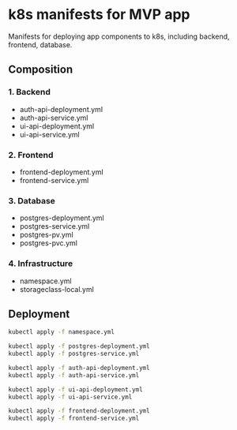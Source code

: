 # k8s manifests for MVP app

Manifests for deploying app components to k8s, including backend, frontend, database.

##  Composition

### 1. Backend
- auth-api-deployment.yml
- auth-api-service.yml
- ui-api-deployment.yml
- ui-api-service.yml

### 2. Frontend
- frontend-deployment.yml
- frontend-service.yml

### 3. Database
- postgres-deployment.yml
- postgres-service.yml
- postgres-pv.yml
- postgres-pvc.yml

### 4. Infrastructure
- namespace.yml
- storageclass-local.yml

## Deployment

```bash
kubectl apply -f namespace.yml

kubectl apply -f postgres-deployment.yml
kubectl apply -f postgres-service.yml

kubectl apply -f auth-api-deployment.yml
kubectl apply -f auth-api-service.yml

kubectl apply -f ui-api-deployment.yml
kubectl apply -f ui-api-service.yml

kubectl apply -f frontend-deployment.yml
kubectl apply -f frontend-service.yml
```